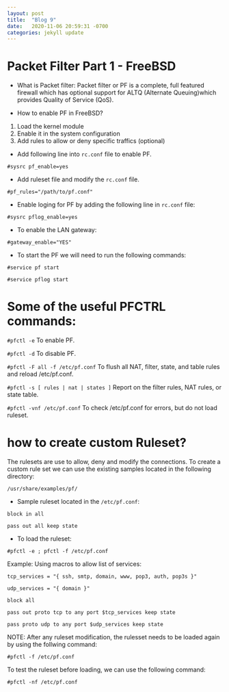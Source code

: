 ```yaml
---
layout: post
title:  "Blog 9"
date:   2020-11-06 20:59:31 -0700
categories: jekyll update
---
```


# Packet Filter Part 1 - FreeBSD

- What is Packet filter:
Packet filter or PF is a complete, full featured firewall which has optional support for ALTQ (Alternate Queuing)which provides Quality of Service (QoS).

- How to enable PF in FreeBSD?

1. Load the kernel module 
2. Enable it in the system configuration
3. Add rules to allow or deny specific traffics (optional)

- Add following line  into `rc.conf` file to enable PF.

`#sysrc pf_enable=yes`

- Add ruleset file and modify the `rc.conf` file. 

`#pf_rules="/path/to/pf.conf"`

- Enable loging for PF by adding the following line in `rc.conf` file:

`#sysrc pflog_enable=yes`

- To enable the LAN gateway:

`#gateway_enable="YES"`

- To start the PF we will need to run the following commands:

`#service pf start`

`#service pflog start`

# Some of the useful PFCTRL commands:


`#pfctl -e`  To enable PF.

`#pfctl -d`  To disable PF.

`#pfctl -F all -f /etc/pf.conf` To flush all NAT, filter, state, and table rules and reload /etc/pf.conf.

`#pfctl -s [ rules | nat | states ]` Report on the filter rules, NAT rules, or state table.

`#pfctl -vnf /etc/pf.conf`  To check /etc/pf.conf for errors, but do not load ruleset.

# how to create custom Ruleset?

The rulesets are use to allow, deny and modify the connections. To create a custom rule set we can use the existing samples located in the following directory:

`/usr/share/examples/pf/`

- Sample ruleset located in the `/etc/pf.conf`:

`block in all`

`pass out all keep state`

- To load the ruleset:

`#pfctl -e ; pfctl -f /etc/pf.conf`

Example: Using macros to allow list of services:

`tcp_services = "{ ssh, smtp, domain, www, pop3, auth, pop3s }"`

`udp_services = "{ domain }"`

`block all`

`pass out proto tcp to any port $tcp_services keep state`

`pass proto udp to any port $udp_services keep state`

NOTE: After any ruleset modification, the rulesset needs to be loaded again by using the follwing command:

`#pfctl -f /etc/pf.conf`

To test the ruleset before loading, we can use the following command:

`#pfctl -nf /etc/pf.conf`